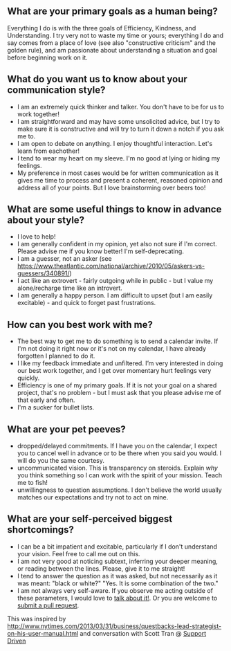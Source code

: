 ## What are your primary goals as a human being?

Everything I do is with the three goals of Efficiency, Kindness, and Understanding.  I try very not to waste my time or yours;  everything I do and say comes from a place of love (see also "constructive criticism" and the golden rule), and am passionate about understanding a situation and goal before beginning work on it.

## What do you want us to know about your communication style?

- I am an extremely quick thinker and talker.  You don't have to be for us to work together!
- I am straightforward and may have some unsolicited advice, but I try to make sure it is constructive and will try to turn it down a notch if you ask me to.
- I am open to debate on anything. I enjoy thoughtful interaction. Let's learn from eachother!
- I tend to wear my heart on my sleeve.  I'm no good at lying or hiding my feelings.
- My preference in most cases would be for written communication as it gives me time to process and present a coherent, reasoned opinion and address all of your points.  But I love brainstorming over beers too!

## What are some useful things to know in advance about your style?

- I love to help!
- I am generally confident in my opinion, yet also not sure if I'm correct. Please advise me if you know better!  I'm self-deprecating.
- I am a guesser, not an asker (see https://www.theatlantic.com/national/archive/2010/05/askers-vs-guessers/340891/)
- I act like an extrovert - fairly outgoing while in public - but I value my alone/recharge time like an introvert.
- I am generally a happy person.  I am difficult to upset (but I am easily excitable) - and quick to forget past frustrations.

## How can you best work with me?

- The best way to get me to do something is to send a calendar invite.  If I'm not doing it right now or it's not on my calendar, I have already forgotten I planned to do it.
- I like my feedback immediate and unfiltered. I’m very interested in doing our best work together, and I get over momentary hurt feelings very quickly.
- Efficiency is one of my primary goals.  If it is not your goal on a shared project, that's no problem - but I must ask that you please advise me of that early and often.
- I'm a sucker for bullet lists.

## What are your pet peeves?

- dropped/delayed commitments.  If I have you on the calendar, I expect you to cancel well in advance or to be there when you said you would.  I will do you the same courtesy.
- uncommunicated vision.  This is transparency on steroids.  Explain *why* you think something so I can work with the spirit of your mission.  Teach me to fish!
- unwillingness to question assumptions.  I don't believe the world usually matches our expectations and try not to act on mine.

## What are your self-perceived biggest shortcomings?

- I can be a bit impatient and excitable, particularly if I don't understand your vision.  Feel free to call me out on this.
- I am not very good at noticing subtext, inferring your deeper meaning, or reading between the lines.  Please, give it to me straight!
- I tend to answer the question as it was asked, but not necessarily as it was meant:  "black or white?" "Yes. It is some combination of the two."
- I am not always very self-aware.  If you observe me acting outside of these parameters, I would love to [talk about it!](mailto:gently@gmail.com).  Or you are welcome to [submit a pull request](https://github.com/fool/owners_manual/pulls).


This was inspired by http://www.nytimes.com/2013/03/31/business/questbacks-lead-strategist-on-his-user-manual.html and conversation with Scott Tran @ [Support Driven](http://supportdriven.com/)
